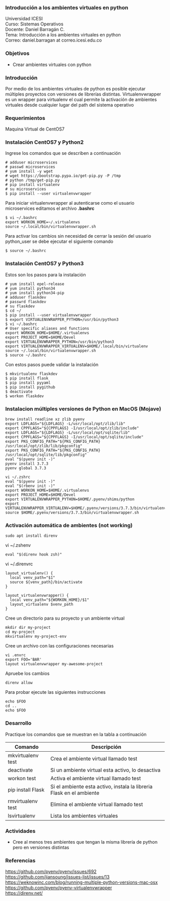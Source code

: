 ### Introducción a los ambientes virtuales en python
Universidad ICESI  
Curso: Sistemas Operativos  
Docente: Daniel Barragán C.  
Tema: Introducción a los ambientes virtuales en python  
Correo: daniel.barragan at correo.icesi.edu.co

### Objetivos
* Crear ambientes virtuales con python

### Introducción
Por medio de los ambientes virtuales de python es posible ejecutar múltiples proyectos con versiones de librerías distintas.
Virtualenvwrapper es un wrapper para virtualenv el cual permite la activación de ambientes virtuales desde cualquier lugar del path del sistema operativo

### Requerimientos
Maquina Virtual de CentOS7

### Instalación CentOS7 y Python2
Ingrese los comandos que se describen a continuación

```
# adduser microservices
# passwd microservices
# yum install -y wget
# wget https://bootstrap.pypa.io/get-pip.py -P /tmp
# python /tmp/get-pip.py
# pip install virtualenv
# su microservices
$ pip install --user virtualenvwrapper
```
Para iniciar virtualenvwrapper al autenticarse como el usuario microservices editamos el archivo **.bashrc**
```
$ vi ~/.bashrc
export WORKON_HOME=~/.virtualenvs
source ~/.local/bin/virtualenvwrapper.sh
```
Para activar los cambios sin necesidad de cerrar la sesión del usuario python_user se debe ejecutar el siguiente comando
```
$ source ~/.bashrc
```

### Instalación CentOS7 y Python3

Estos son los pasos para la instalación
```
# yum install epel-release
# yum install python34
# yum install python34-pip
# adduser flaskdev
# passwrd flaskdev
# su flaskdev
$ cd ~/
$ pip install --user virtualenvwrapper
$ export VIRTUALENVWRAPPER_PYTHON=/usr/bin/python3
$ vi ~/.bashrc
# User specific aliases and functions
export WORKON_HOME=$HOME/.virtualenvs
export PROJECT_HOME=$HOME/Devel
export VIRTUALENVWRAPPER_PYTHON=/usr/bin/python3
export VIRTUALENVWRAPPER_VIRTUALENV=$HOME/.local/bin/virtualenv
source ~/.local/bin/virtualenvwrapper.sh
$ source ~/.bashrc
```

Con estos pasos puede validar la instalación
```
$ mkvirtualenv flaskdev
$ pip install flask
$ pip install pyyaml
$ pip install pygithub
$ deactivate
$ workon flaskdev
```

### Instalacion múltiples versiones de Python en MacOS (Mojave)

```
brew install readline xz zlib pyenv
export LDFLAGS="${LDFLAGS} -L/usr/local/opt/zlib/lib"
export CPPFLAGS="${CPPFLAGS} -I/usr/local/opt/zlib/include"
export LDFLAGS="${LDFLAGS} -L/usr/local/opt/sqlite/lib"
export CPPFLAGS="${CPPFLAGS} -I/usr/local/opt/sqlite/include"
export PKG_CONFIG_PATH="${PKG_CONFIG_PATH} /usr/local/opt/zlib/lib/pkgconfig"
export PKG_CONFIG_PATH="${PKG_CONFIG_PATH} /usr/local/opt/sqlite/lib/pkgconfig"
eval "$(pyenv init -)"
pyenv install 3.7.3
pyenv global 3.7.3

vi ~/.zshrc
eval "$(pyenv init -)"
eval "$(rbenv init -)"
export WORKON_HOME=$HOME/.virtualenvs
export PROJECT_HOME=$HOME/Devel
export VIRTUALENVWRAPPER_PYTHON=$HOME/.pyenv/shims/python
export VIRTUALENVWRAPPER_VIRTUALENV=$HOME/.pyenv/versions/3.7.3/bin/virtualenv
source $HOME/.pyenv/versions/3.7.3/bin/virtualenvwrapper.sh
```

### Activación automática de ambientes (not working)

```
sudo apt install direnv
```

vi ~/.zshenv
```
eval "$(direnv hook zsh)"
```

vi ~/.direnvrc
```
layout_virtualenv() {
  local venv_path="$1"
  source ${venv_path}/bin/activate
}

layout_virtualenvwrapper() {
  local venv_path="${WORKON_HOME}/$1"
  layout_virtualenv $venv_path
}
```

Cree un directorio para su proyecto y un ambiente virtual
```
mkdir dir my-project
cd my-project
mkvirtualenv my-project-env
```

Cree un archivo con las configuraciones necesarias
```
vi .envrc
export FOO='BAR'
layout virtualenvwrapper my-awesome-project
```

Apruebe los cambios
```
direnv allow
```

Para probar ejecute las siguientes instrucciones
```
echo $FOO
cd ..
echo $FOO
```

### Desarrollo

Practique los comandos que se muestran en la tabla a continuación

| Comando | Descripción |
|---	|---	|
| mkvirtualenv test	| Crea el ambiente virtual llamado test	|
| deactivate	| Si un ambiente virtual esta activo, lo desactiva	|
| workon test	| Activa el ambiente virtual llamado test	|
| pip install Flask	| Si el ambiente esta activo, instala la libreria Flask en el ambiente	|
| rmvirtualenv test	| Elimina el ambiente virtual llamado test	|
| lsvirtualenv | Lista los ambientes virtuales |

### Actividades

* Cree al menos tres ambientes que tengan la misma librería de python pero en versiones distintas

### Referencias

https://github.com/pyenv/pyenv/issues/692  
https://github.com/jiansoung/issues-list/issues/13  
https://weknowinc.com/blog/running-multiple-python-versions-mac-osx  
https://github.com/pyenv/pyenv-virtualenvwrapper  
https://direnv.net/

